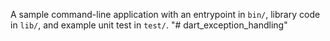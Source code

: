 A sample command-line application with an entrypoint in `bin/`, library code
in `lib/`, and example unit test in `test/`.
"# dart_exception_handling" 
